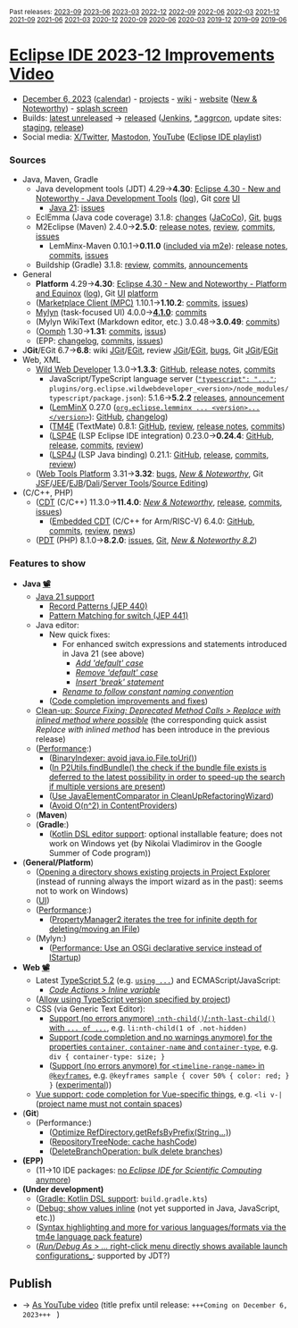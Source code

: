 <sup>Past releases:
[2023-09](https://github.com/howlger/Eclipse-IDE-improvements-videos/tree/2023-09)
[2023-06](https://github.com/howlger/Eclipse-IDE-improvements-videos/tree/2023-06)
[2023-03](https://github.com/howlger/Eclipse-IDE-improvements-videos/tree/2023-03)
[2022-12](https://github.com/howlger/Eclipse-IDE-improvements-videos/tree/2022-12)
[2022-09](https://github.com/howlger/Eclipse-IDE-improvements-videos/tree/2022-09)
[2022-06](https://github.com/howlger/Eclipse-IDE-improvements-videos/tree/2022-06)
[2022-03](https://github.com/howlger/Eclipse-IDE-improvements-videos/tree/2022-03)
[2021-12](https://github.com/howlger/Eclipse-IDE-improvements-videos/tree/2021-12)
[2021-09](https://github.com/howlger/Eclipse-IDE-improvements-videos/tree/2021-09)
[2021-06](https://github.com/howlger/Eclipse-IDE-improvements-videos/tree/2021-06)
[2021-03](https://github.com/howlger/Eclipse-IDE-improvements-videos/tree/2021-03)
[2020-12](https://github.com/howlger/Eclipse-IDE-improvements-videos/tree/2020-12)
[2020-09](https://github.com/howlger/Eclipse-IDE-improvements-videos/tree/2020-09)
[2020-06](https://github.com/howlger/Eclipse-IDE-improvements-videos/tree/2020-06)
[2020-03](https://github.com/howlger/Eclipse-IDE-improvements-videos/tree/2020-03)
[2019-12](https://github.com/howlger/Eclipse-IDE-improvements-videos/tree/2019-12)
[2019-09](https://github.com/howlger/Eclipse-IDE-improvements-videos/tree/2019-09)
[2019-06](https://github.com/howlger/Eclipse-IDE-improvements-videos/tree/2019-06)
</sup>

# [Eclipse IDE 2023-12 Improvements Video](https://youtu.be/ilM7GY1uEYI)

* [December 6, 2023](https://calendar.google.com/calendar/event?eid=MnZoYWYyaDZrZnRuOWtpdG9ucjh0NDQwMDYgZ2NoczdubTRudnBtODM3NDY5ZGRqOXRqbGtAZw&ctz=Europe/Berlin) ([calendar](https://calendar.google.com/calendar/embed?src=gchs7nm4nvpm837469ddj9tjlk@group.calendar.google.com&ctz=Europe/Berlin)) - [projects](https://projects.eclipse.org/releases/2023-12) - [wiki](https://wiki.eclipse.org/Category:SimRel-2023-12) - [website](https://eclipse.org/eclipseide/2023-12) ([New & Noteworthy](https://eclipse.org/eclipseide/2023-12/noteworthy)) - [splash screen](https://gitlab.eclipse.org/eclipsefdn/helpdesk/-/issues/2336)
* Builds: [latest unreleased](https://download.eclipse.org/technology/epp/staging/) → [released](https://download.eclipse.org/technology/epp/downloads/release/2023-12/) ([Jenkins](https://ci.eclipse.org/packaging/job/simrel.epp-tycho-build), [*.aggrcon](https://github.com/eclipse-simrel/simrel.build/commits/main), update sites: [staging](https://download.eclipse.org/staging/2023-12), [release](http://download.eclipse.org/releases/2023-12))
* Social media: [X/Twitter](https://twitter.com/EclipseJavaIDE), [Mastodon](https://mastodon.social/@EclipseFdn), [YouTube](https://www.youtube.com/user/EclipseFdn) ([Eclipse IDE playlist](https://www.youtube.com/playlist?list=PLy7t4z5SYNaSNjL60ofpwVhfA7mOF3Pgk))


### Sources

* Java, Maven, Gradle
    * Java development tools (JDT) 4.29→**4.30**: [Eclipse 4.30 - New and Noteworthy - Java Development Tools](https://www.eclipse.org/eclipse/news/4.30/jdt.php) ([log](https://github.com/eclipse-platform/www.eclipse.org-eclipse/commits/master/news/4.30/jdt.html)), Git [core](https://github.com/eclipse-jdt/eclipse.jdt.core/commits/master) [UI](https://github.com/eclipse-jdt/eclipse.jdt.ui/commits/master)
        * [Java 21](https://jdk.java.net/21/): [issues](https://github.com/eclipse-jdt/eclipse.jdt.core/milestone/33?closed=1)
    * EclEmma (Java code coverage) 3.1.8: [changes](https://www.eclemma.org/changes.html) ([JaCoCo](https://www.jacoco.org/jacoco/trunk/doc/changes.html)), [Git](https://github.com/eclipse/eclemma/commits/master), [bugs](https://bugs.eclipse.org/bugs/buglist.cgi?product=Eclemma&query_format=advanced&order=changeddate%20DESC)
    * M2Eclipse (Maven) 2.4.0→**2.5.0**: [release notes](https://github.com/eclipse-m2e/m2e-core/blob/master/RELEASE_NOTES.md#250), [review](https://projects.eclipse.org/projects/technology.m2e/reviews/2.4.0-release-review), [commits](https://github.com/eclipse-m2e/m2e-core/compare/2.4.0...2.5.0), [issues](https://github.com/eclipse-m2e/m2e-core/issues?q=is%3Aissue+sort%3Aupdated-desc+is%3Aclosed)
        * LemMinx-Maven 0.10.1→**0.11.0** ([included via m2e](https://github.com/eclipse-m2e/m2e-core/blob/master/org.eclipse.m2e.editor.lemminx/pom.xml#L48)): [release notes](https://github.com/eclipse/lemminx-maven/releases/tag/0.11.0), [commits](https://github.com/eclipse/lemminx-maven/compare/0.10.1...0.11.0), [issues](https://github.com/eclipse/lemminx-maven/issues?q=is%3Aissue+sort%3Aupdated-desc+is%3Aclosed)
    * Buildship (Gradle) 3.1.8: [review](https://projects.eclipse.org/projects/tools.buildship/releases/3.1.8), [commits](https://github.com/eclipse/buildship/commits/master), [announcements](https://discuss.gradle.org/tag/buildship-release)
* General
    * **Platform** 4.29→**4.30**: [Eclipse 4.30 - New and Noteworthy - Platform and Equinox](https://www.eclipse.org/eclipse/news/4.30/platform.php) ([log](https://github.com/eclipse-platform/www.eclipse.org-eclipse/commits/master/news/4.30/platform.html)), Git [UI](https://github.com/eclipse-platform/eclipse.platform.ui/commits/master) [platform](https://github.com/eclipse-platform/eclipse.platform/commits/master)
    * ([Marketplace Client (MPC)](https://projects.eclipse.org/projects/technology.packaging.mpc) 1.10.1→**1.10.2**: [commits](https://github.com/eclipse-mpc/epp.mpc/commits/master), [issues](https://github.com/eclipse-mpc/epp.mpc/issues))
    * [Mylyn](https://projects.eclipse.org/projects/tools.mylyn) (task-focused UI) 4.0.0→[**4.1.0**](https://github.com/eclipse-mylyn/org.eclipse.mylyn/milestone/4?closed=1): [commits](https://github.com/eclipse-mylyn/org.eclipse.mylyn/commits/main)
    * (Mylyn WikiText (Markdown editor, etc.) 3.0.48→**3.0.49**: [commits](https://github.com/eclipse-mylyn/org.eclipse.mylyn.docs/compare/wikitext.core-3.0.48...wikitext.core-3.0.49))
    * ([Oomph](https://projects.eclipse.org/projects/tools.oomph) 1.30→**1.31**: [commits](https://github.com/eclipse-oomph/oomph/commits/master), [issus](https://github.com/eclipse-oomph/oomph/issues?q=is%3Aissue+is%3Aclosed+sort%3Aupdated-desc))
    * (EPP: [changelog](https://github.com/eclipse-packaging/packages/blob/master/CHANGELOG.md#2023-12), [commits](https://github.com/eclipse-packaging/packages/commits/master), [issues](https://github.com/eclipse-packaging/packages/issues))
* J**Git**/EGit 6.7→**6.8**: wiki [JGit](https://wiki.eclipse.org/JGit/New_and_Noteworthy/6.8)/[EGit](https://wiki.eclipse.org/EGit/New_and_Noteworthy/6.8), review [JGit](https://projects.eclipse.org/projects/technology.jgit/reviews/6.8.0-release-review)/[EGit](https://projects.eclipse.org/projects/technology.egit/reviews/6.8.0-release-review), [bugs](https://bugs.eclipse.org/bugs/buglist.cgi?product=EGit&product=JGit&query_format=advanced&order=changeddate%20DESC), Git [JGit](https://github.com/eclipse-jgit/jgit/commits/master)/[EGit](https://github.com/eclipse-egit/egit/commits/master)
* Web, XML
    * [Wild Web Developer](https://projects.eclipse.org/projects/tools.wildwebdeveloper) 1.3.0→**1.3.3**: [GitHub](https://github.com/eclipse/wildwebdeveloper), [release notes](https://github.com/eclipse/wildwebdeveloper/blob/master/RELEASE_NOTES.md#133), [commits](https://github.com/eclipse/wildwebdeveloper/compare/1.3.0...1.3.3)
        * JavaScript/TypeScript language server ([`"typescript": "..."`](https://github.com/eclipse/wildwebdeveloper/blob/master/org.eclipse.wildwebdeveloper/package.json#L5); `plugins/org.eclipse.wildwebdeveloper_<version>/node_modules/typescript/package.json`): 5.1.6→**5.2.2** [releases](https://github.com/microsoft/TypeScript/releases), [announcement](https://devblogs.microsoft.com/typescript/announcing-typescript-5-2)
        * ([LemMinX](https://projects.eclipse.org/projects/technology.lemminx) 0.27.0 ([`org.eclipse.lemminx ... <version>...</version>`](https://github.com/eclipse/wildwebdeveloper/blob/master/org.eclipse.wildwebdeveloper.xml/pom.xml#L40-L43)): [GitHub](https://github.com/eclipse/lemminx), [changelog](https://github.com/eclipse/lemminx/blob/main/CHANGELOG.md#0270-august-3-2023))
        * ([TM4E](https://projects.eclipse.org/projects/technology.tm4e) (TextMate) 0.8.1: [GitHub](https://github.com/eclipse/tm4e), [review](https://projects.eclipse.org/projects/technology.tm4e/reviews/0.8.1-release-review), [release notes](https://github.com/eclipse/tm4e/blob/main/RELEASE_NOTES.md#081), [commits](https://github.com/eclipse/tm4e/compare/0.6.2...0.8.1))
        * ([LSP4E](https://projects.eclipse.org/projects/technology.lsp4e) (LSP Eclipse IDE integration) 0.23.0→**0.24.4**: [GitHub](https://github.com/eclipse/lsp4e), [release](https://github.com/eclipse/lsp4e/releases/tag/0.24.4), [commits](https://github.com/eclipse/lsp4e/compare/0.23.0...0.24.4), [review](https://projects.eclipse.org/projects/technology.lsp4e/releases/0.24.4))
        * ([LSP4J](https://projects.eclipse.org/projects/technology.lsp4j) (LSP Java binding) 0.21.1: [GitHub](https://github.com/eclipse/lsp4j), [release](https://github.com/eclipse/lsp4j/releases/tag/v0.21.1), [commits](https://github.com/eclipse/lsp4j/compare/v0.21.0...v0.21.1), [review](https://projects.eclipse.org/projects/technology.lsp4j))
    * ([Web Tools Platform](https://projects.eclipse.org/projects/webtools) 3.31→**3.32**: [bugs](https://bugs.eclipse.org/bugs/report.cgi?x_axis_field=bug_status&y_axis_field=product&query_format=report-table&classification=WebTools&target_milestone=3.32&format=table&action=wrap), [_New & Noteworthy_](https://www.eclipse.org/webtools/releases/3.32/NewAndNoteworthy/), Git [JSF](https://git.eclipse.org/c/jsf/webtools.jsf.git/log/)/[JEE](https://git.eclipse.org/c/jeetools/webtools.javaee.git/log/)/[EJB](https://git.eclipse.org/c/jeetools/webtools.ejb.git/log/)/[Dali](https://git.eclipse.org/c/dali/webtools.dali.git/log/)/[Server Tools](https://git.eclipse.org/c/servertools/webtools.servertools.git/log/)/[Source Editing](https://git.eclipse.org/c/sourceediting/webtools.sourceediting.git/log/))
* (C/C++, PHP)
    * ([CDT](https://projects.eclipse.org/projects/tools.cdt) (C/C++) 11.3.0→**11.4.0**: [_New & Noteworthy_](https://github.com/eclipse-cdt/cdt/blob/main/NewAndNoteworthy/CDT-11.4.md), [release](https://github.com/eclipse-cdt/cdt/releases/tag/CDT_11_43_0), [commits](https://github.com/eclipse-cdt/cdt/compare/CDT_11_3_0...CDT_11_4_0), [issues](https://github.com/eclipse-cdt/cdt/issues?q=is%3Aissue+sort%3Aupdated-desc))
        * ([Embedded CDT](https://projects.eclipse.org/projects/iot.embed-cdt) (C/C++ for Arm/RISC-V) 6.4.0: [GitHub](https://github.com/eclipse-embed-cdt/eclipse-plugins), [commits](https://github.com/eclipse-embed-cdt/eclipse-plugins/compare/v6.3.2...v6.4.0), [review](https://projects.eclipse.org/projects/iot.embed-cdt/reviews/6.4.0-release-review), [news](https://eclipse-embed-cdt.github.io/news/))
    * ([PDT](https://projects.eclipse.org/projects/tools.pdt) (PHP) 8.1.0→**8.2.0**: [issues](https://github.com/eclipse/pdt/issues?q=is%3Aissue+sort%3Aupdated-asc), [Git](https://github.com/eclipse/pdt/commits/master), [_New & Noteworthy 8.2_](https://github.com/eclipse-pdt/pdt/wiki/NewIn82))


### Features to show

* **Java [📽️](https://youtu.be/ilM7GY1uEYI?t=15)**
    * [Java 21 support](https://eclipse.dev/eclipse/news/4.30/jdt.php#Java_21)
        * [Record Patterns (JEP 440)](https://openjdk.org/jeps/440)
        * [Pattern Matching for switch (JEP 441)](https://openjdk.org/jeps/441)
    * Java editor:
        * New quick fixes:
            * For enhanced switch expressions and statements introduced in Java 21 (see above)
                * [_Add 'default' case_](https://eclipse.dev/eclipse/news/4.30/jdt.php#add-default-case-quick-fix)
                * [_Remove 'default' case_](https://eclipse.dev/eclipse/news/4.30/jdt.php#remove-default-case-quick-fix)
                * [_Insert 'break' statement_](https://eclipse.dev/eclipse/news/4.30/jdt.php#insert-break-statement)
            * [_Rename to follow constant naming convention_](https://eclipse.dev/eclipse/news/4.30/jdt.php#constant-renaming)
        * ([Code completion improvements and fixes](https://github.com/search?utf8=%E2%9C%93&q=assist+OR+completion+OR+codecompletion+OR+intellisense+org%3Aeclipse-jdt+committer-date%3A2023-09-05..2023-12-10&s=committer-date&o=desc&type=Commits))
    * [Clean-up: _Source Fixing: Deprecated Method Calls > Replace with inlined method where possible_](https://eclipse.dev/eclipse/news/4.30/jdt.php#deprecated-cleanup) (the corresponding quick assist _Replace with inlined method_ has been introduce in the previous release)
    * ([Performance](https://github.com/search?utf8=%E2%9C%93&q=performance+OR+speed+OR+faster+org%3Aeclipse-jdt+committer-date%3A2023-09-05..2023-12-10&s=committer-date&o=desc&type=Commits):)
        * ([BinaryIndexer: avoid java.io.File.toUri()](https://github.com/eclipse-jdt/eclipse.jdt.core/commit/398ba0b6b5459704d35bc4a3de72290fc907a8a9))
        * ([In P2Utils.findBundle() the check if the bundle file exists is deferred to the latest possibility in order to speed-up the search if multiple versions are present](https://github.com/eclipse-jdt/eclipse.jdt.ui/commit/80cdc892db1271aaeffd5ea88c73c74b088dcb07))
        * ([Use JavaElementComparator in CleanUpRefactoringWizard](https://github.com/eclipse-jdt/eclipse.jdt.ui/commit/3f6796695adf6fdd9d607cd200f9af05f5c1d20d))
        * ([Avoid O(n^2) in ContentProviders](https://github.com/eclipse-jdt/eclipse.jdt.ui/commit/aadde02f88c7529c28842d389d4c9b30c3b0ee7b))
    * (**Maven<!-- [📽️](https://youtu.be/ilM7GY1uEYI?t=000)-->**)
    * (**Gradle<!-- [📽️](https://youtu.be/ilM7GY1uEYI?t=000)-->**:)
        * ([Kotlin DSL editor support](https://gist.github.com/D0zee/90b63a9cfd2edb7a039f111e2406f5b8#file-gsoc-md): optional installable feature; does not work on Windows yet (by Nikolai Vladimirov in the Google Summer of Code program))
* (**General/Platform<!-- [📽️](https://youtu.be/ilM7GY1uEYI?t=000)-->**)
    * ([Opening a directory shows existing projects in Project Explorer](https://github.com/eclipse-platform/eclipse.platform.ui/commit/35a5e7bfdc632a8ec9e752c8e068a010c2c346dc) (instead of running always the import wizard as in the past): seems not to work on Windows)
    * ([UI](https://github.com/search?utf8=%E2%9C%93&q=dark+OR+light+OR+theme+OR+layout+org%3Aeclipse-platform+org%3Aeclipse-jdt+committer-date%3A2023-09-05..2023-12-10&s=committer-date&type=Commits))
    * ([Performance](https://github.com/search?utf8=%E2%9C%93&q=performance+OR+speed+OR+fast+OR+faster+OR+slow+org%3Aeclipse-platform+committer-date%3A2023-09-05..2023-12-10&s=committer-date&o=desc&type=Commits):)
        * ([PropertyManager2 iterates the tree for infinite depth for deleting/moving an IFile](https://github.com/eclipse-platform/eclipse.platform/commit/5e0a9979f91c067059ccb88cbe5166f82b3492a3))
    * (Mylyn:)
        * ([Performance: Use an OSGi declarative service instead of IStartup](https://github.com/eclipse-mylyn/org.eclipse.mylyn/pull/201))
* **Web [📽️](https://youtu.be/ilM7GY1uEYI?t=236)**
    * Latest [TypeScript 5.2](https://devblogs.microsoft.com/typescript/announcing-typescript-5-2) (e.g. [`using ...`](https://devblogs.microsoft.com/typescript/announcing-typescript-5-2/#using-declarations-and-explicit-resource-management)) and ECMAScript/JavaScript:
        * [_Code Actions > Inline variable_](https://devblogs.microsoft.com/typescript/announcing-typescript-5-2/#inline-variable-refactoring)
    * ([Allow using TypeScript version specified by project](https://github.com/eclipse-wildwebdeveloper/wildwebdeveloper/pull/1308))
    * CSS (via Generic Text Editor):
        * [Support (no errors anymore) `:nth-child()`/`:nth-last-child()` with `... of ...`](https://github.com/microsoft/vscode-css-languageservice/pull/356), e.g. `li:nth-child(1 of .not-hidden)`
        * [Support (code completion and no warnings anymore) for the properties `container`, `container-name` and `container-type`](https://github.com/microsoft/vscode-css-languageservice/pull/365), e.g. `div { container-type: size; }`
        * ([Support (no errors anymore) for `<timeline-range-name>` in `@keyframes`](https://github.com/microsoft/vscode-css-languageservice/pull/355), e.g. `@keyframes sample { cover 50% { color: red; } }` ([experimental](https://developer.mozilla.org/en-US/docs/Web/CSS/@keyframes#timeline-range-name)))
    * [Vue support: code completion for Vue-specific things](https://github.com/eclipse-wildwebdeveloper/wildwebdeveloper/issues/1332), e.g. `<li v-|` ([project name must not contain spaces](https://github.com/eclipse-wildwebdeveloper/wildwebdeveloper/issues/1413))
* (**Git<!-- [📽️](https://youtu.be/ilM7GY1uEYI?t=000)-->**)
    * (Performance:)
        * ([Optimize RefDirectory.getRefsByPrefix(String...)](https://github.com/eclipse-jgit/jgit/commit/4f18c5095049116350828e9bb499964ea887ac02))
        * ([RepositoryTreeNode: cache hashCode](https://github.com/eclipse-egit/egit/commit/981b7278c232903ff22cf66d81552907bee86609))
        * ([DeleteBranchOperation: bulk delete branches](https://github.com/eclipse-egit/egit/commit/e554c235f331129e10b1157e6921b4d7f5be21fd))
* **(EPP)**
    * (11→10 IDE packages: [no _Eclipse IDE for Scientific Computing_ anymore](https://github.com/eclipse-packaging/packages/blob/master/CHANGELOG.md#2023-12))
* **(Under development)**
    * ([Gradle: Kotlin DSL support](https://github.com/eclipse/buildship/pull/1259): `build.gradle.kts`)
    * ([Debug: show values inline](https://www.eclipse.org/eclipse/news/4.23/platform.php#inline-debug-values) (not yet supported in Java, JavaScript, etc.))
    * ([Syntax highlighting and more for various languages/formats via the tm4e language pack feature](https://github.com/eclipse/tm4e/pull/374))
    * ([_Run/Debug As > ..._ right-click menu directly shows available launch configurations_](https://www.eclipse.org/eclipse/news/4.28/platform.php#launch-debug-shortcuts-expanded): supported by JDT?)

## Publish
* → [As YouTube video](https://www.youtube.com/playlist?list=PLnh_8hTD4yvnhXSttuewEKgKkmlIj_ND-) (title prefix until release: `+++Coming on December 6, 2023+++ ` )
